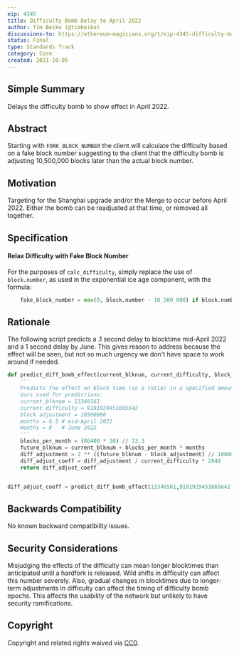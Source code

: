 ```yaml
---
eip: 4345
title: Difficulty Bomb Delay to April 2022
author: Tim Beiko (@timbeiko)
discussions-to: https://ethereum-magicians.org/t/eip-4345-difficulty-bomb-delay-to-april-2022/7209
status: Final
type: Standards Track
category: Core
created: 2021-10-05
---
```


## Simple Summary
Delays the difficulty bomb to show effect in April 2022.

## Abstract
Starting with `FORK_BLOCK_NUMBER` the client will calculate the difficulty based on a fake block number suggesting to the client that the difficulty bomb is adjusting 10,500,000 blocks later than the actual block number.

## Motivation
Targeting for the Shanghai upgrade and/or the Merge to occur before April 2022. Either the bomb can be readjusted at that time, or removed all together.

## Specification
#### Relax Difficulty with Fake Block Number
For the purposes of `calc_difficulty`, simply replace the use of `block.number`, as used in the exponential ice age component, with the formula:
```py
    fake_block_number = max(0, block.number - 10_500_000) if block.number >= FORK_BLOCK_NUMBER else block.number
```
## Rationale

The following script predicts a .1 second delay to blocktime mid-April 2022 and a 1 second delay by June. This gives reason to address because the effect will be seen, but not so much urgency we don't have space to work around if needed.

```python
def predict_diff_bomb_effect(current_blknum, current_difficulty, block_adjustment, months):
    '''
    Predicts the effect on block time (as a ratio) in a specified amount of months in the future.
    Vars used for predictions:
    current_blknum = 13346561
    current_difficulty = 9191929451665642
    block adjustment = 10500000
    months = 6.5 # mid-April 2022
    months = 8   # June 2022
    '''
    blocks_per_month = (86400 * 30) // 13.3
    future_blknum = current_blknum + blocks_per_month * months
    diff_adjustment = 2 ** ((future_blknum - block_adjustment) // 100000 - 2)
    diff_adjust_coeff = diff_adjustment / current_difficulty * 2048
    return diff_adjust_coeff


diff_adjust_coeff = predict_diff_bomb_effect(13346561,9191929451665642,10500000,6.5)
```

## Backwards Compatibility
No known backward compatibility issues.

## Security Considerations
Misjudging the effects of the difficulty can mean longer blocktimes than anticipated until a hardfork is released. Wild shifts in difficulty can affect this number severely. Also, gradual changes in blocktimes due to longer-term adjustments in difficulty can affect the timing of difficulty bomb epochs. This affects the usability of the network but unlikely to have security ramifications.

## Copyright
Copyright and related rights waived via [CC0](https://creativecommons.org/publicdomain/zero/1.0/).
